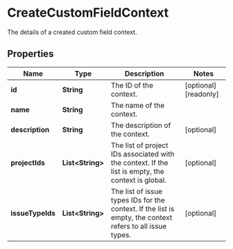 

# CreateCustomFieldContext

The details of a created custom field context.

## Properties

| Name | Type | Description | Notes |
|------------ | ------------- | ------------- | -------------|
|**id** | **String** | The ID of the context. |  [optional] [readonly] |
|**name** | **String** | The name of the context. |  |
|**description** | **String** | The description of the context. |  [optional] |
|**projectIds** | **List&lt;String&gt;** | The list of project IDs associated with the context. If the list is empty, the context is global. |  [optional] |
|**issueTypeIds** | **List&lt;String&gt;** | The list of issue types IDs for the context. If the list is empty, the context refers to all issue types. |  [optional] |



